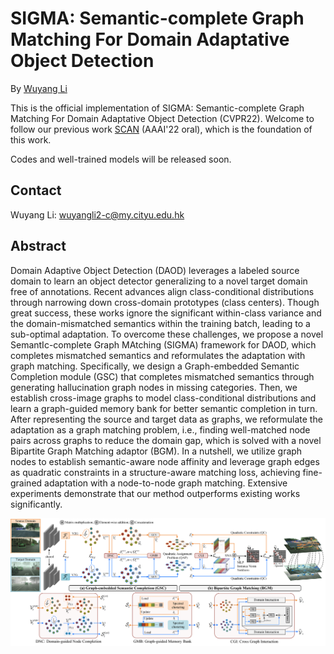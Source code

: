 # SIGMA: Semantic-complete Graph Matching For Domain Adaptative Object Detection

By [Wuyang Li](https://wymancv.github.io/wuyang.github.io/)

This is the official implementation of SIGMA: Semantic-complete Graph Matching For Domain Adaptative Object Detection (CVPR22). Welcome to follow our previous work [SCAN](https://github.com/CityU-AIM-Group/SCAN) (AAAI'22 oral), which is the foundation of this work.

Codes and well-trained models will be released soon.


## Contact

Wuyang Li: wuyangli2-c@my.cityu.edu.hk


## Abstract

Domain Adaptive Object Detection (DAOD) leverages a labeled source domain to learn an object detector generalizing to a novel target domain free of annotations. Recent advances align class-conditional distributions through narrowing down cross-domain prototypes (class centers). Though great success, these works ignore the significant within-class variance and the domain-mismatched semantics within the training batch, leading to a sub-optimal adaptation. To overcome these challenges, we propose a novel SemantIc-complete Graph MAtching (SIGMA) framework for DAOD, which completes mismatched semantics and reformulates the adaptation with graph matching. Specifically, we design a Graph-embedded Semantic Completion module (GSC) that completes mismatched semantics through generating hallucination graph nodes in missing categories. Then, we establish cross-image graphs to model class-conditional distributions and learn a graph-guided memory bank for better semantic completion in turn. After representing the source and target data as graphs, we reformulate the adaptation as a graph matching problem, i.e., finding well-matched node pairs across graphs to reduce the domain gap, which is solved with a novel Bipartite Graph Matching adaptor (BGM). In a nutshell, we utilize graph nodes to establish semantic-aware node affinity and leverage graph edges as quadratic constraints in a structure-aware matching loss, achieving fine-grained adaptation with a node-to-node graph matching. Extensive experiments demonstrate that our method outperforms existing works significantly.

![image](https://github.com/CityU-AIM-Group/SIGMA/blob/main/overall.png)
